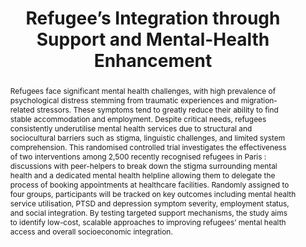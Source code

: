---
layout: archive
title: "Refugee’s Integration through Support and Mental-Health Enhancement"
collection: research
category: wip
#date: 2024-01-01
#authors: "Alexandre Touw"
#venue: "(Job Market Paper)"
permalink: /research/RISE
toggle_abstract: true
abstract: >
  Refugees face significant mental health challenges, with high prevalence of psychological distress stemming from traumatic experiences and migration-related stressors. These symptoms tend to greatly reduce their ability to find stable accommodation and employment. Despite critical needs, refugees consistently underutilise mental health services due to structural and sociocultural barriers such as stigma, linguistic challenges, and limited system comprehension. This randomised controlled trial investigates the effectiveness of two interventions among 2,500 recently recognised refugees in Paris : discussions with peer-helpers to break down the stigma surrounding mental health and a dedicated mental health helpline allowing them to delegate the process of booking appointments at healthcare facilities. Randomly assigned to four groups, participants will be tracked on key outcomes including mental health service utilisation, PTSD and depression symptom severity, employment status, and social integration. By testing targeted support mechanisms, the study aims to identify low-cost, scalable approaches to improving refugees’ mental health access and overall socioeconomic integration.
coauthors: "*with [Jérôme Valette](https://sites.google.com/view/valettejerome/home?authuser=0), [Flore Gubert](https://leda.dauphine.fr/fr/membre/detail-cv/profile/flore-gubert.html) and [Marie-Caroline Saglio-Yatzimirsky](https://www.icmigrations.cnrs.fr/directory/saglio-yatzimirsky-marie-caroline/)*"
---